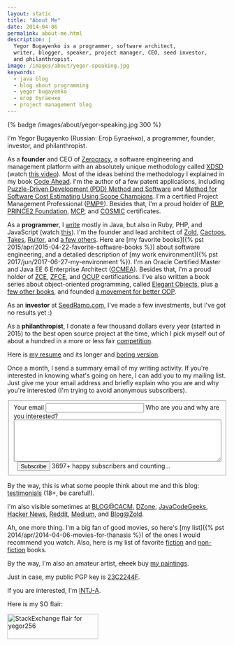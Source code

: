 ```yaml
---
layout: static
title: "About Me"
date: 2014-04-06
permalink: about-me.html
description: |
  Yegor Bugayenko is a programmer, software architect,
  writer, blogger, speaker, project manager, CEO, seed investor,
  and philanthropist.
image: /images/about/yegor-speaking.jpg
keywords:
  - java blog
  - blog about programming
  - yegor bugayenko
  - егор бугаенко
  - project management blog
---
```


{% badge /images/about/yegor-speaking.jpg 300 %}

I'm Yegor Bugayenko (Russian:
<span lang="ru" xml:lang="ru">Ег&#x43E;&#x301;р Буга&#x435;&#x301;нко</span>),
a programmer, founder, investor, and philanthropist.

As a **founder** and CEO of [Zerocracy](https://www.zerocracy.com/),
a software engineering and management platform with an absolutely unique
methodology called [XDSD](http://www.xdsd.org) (watch [this video](https://www.youtube.com/watch?v=7EytYc7K5JA)).
Most of the ideas behind the methodology I explained in my book [Code Ahead](/code-ahead.html).
I'm the author of a few patent applications, including
[Puzzle-Driven Development (PDD) Method and Software](https://www.google.com/patents/US20120023476)
and
[Method for Software Cost Estimating Using Scope Champions](https://www.google.com/patents/US20100042968).
I'm a certified Project Management Professional
([PMP&reg;](http://www.pmi.org/Certification/Project-Management-Professional-PMP.aspx)).
Besides that, I'm a proud holder of
[RUP](http://www-03.ibm.com/certify/certs/38008003.shtml),
[PRINCE2 Foundation](https://www.prince2.com/usa),
[MCP](https://www.mcpvirtualbusinesscard.com/Profile.aspx?ID=df72ca54-8fc9-439a-870c-1b938bd762cf),
and
[COSMIC](http://www.cosmicon.com/certificateHoldersV3.asp) certificates.

As a **programmer**, I [write](https://github.com/yegor256)
mostly in Java, but also in Ruby, PHP, and JavaScript (watch [this](https://www.youtube.com/watch?v=cGcCcxx4xrg)).
I'm the founder and lead architect of
[Zold](https://www.zold.io),
[Cactoos](http://www.cactoos.org),
[Takes](http://www.takes.org),
[Rultor](http://www.rultor.com),
and [a few others](/pets.html).
Here are [my favorite books]({% pst 2015/apr/2015-04-22-favorite-software-books %})
about software engineering, and a detailed description of
[my work environment]({% pst 2017/jun/2017-06-27-my-environment %}).
I'm an Oracle Certified Master and Java EE 6 Enterprise Architect
([OCMEA](http://en.wikipedia.org/wiki/Sun_Certified_Enterprise_Architect)).
Besides that, I'm a proud holder of
[ZCE](http://www.zend.com/en/yellow-pages/ZEND007965),
[ZFCE](http://www.zend.com/en/yellow-pages/ZEND007965), and
[OCUP](http://www.omg.org/uml-certification/) certifications.
I've also written a book series about object-oriented programming,
called [Elegant Objects](/elegant-objects.html), plus
[a few other books](/books.html),
and founded [a movement for better OOP](https://elegantobjects.org).

As an **investor** at [SeedRamp.com](http://www.seedramp.com), I've
made a few investments, but I've got no results yet :)

As a **philanthropist**, I donate a few thousand dollars every year (started in 2015)
to the best open source project at the time, which I pick myself out of about a hundred in
a more or less fair [competition](/award.html).

Here is [my resume](https://latexonline.cc/compile?git=https%3A%2F%2Fgithub.com%2Fyegor256%2Fblog&target=_latex%2Fresume.tex&command=pdflatex&trackId=1520158941887)
and its longer and [boring version](https://latexonline.cc/compile?git=https%3A%2F%2Fgithub.com%2Fyegor256%2Fblog&target=_latex%2Fresume-boring.tex&command=pdflatex&trackId=1520166474432).

Once a month, I send a summary email of my writing activity. If
you're interested in knowing what's going on here, I can add you to my
mailing list. Just give me your email address and briefly explain who you are
and why you're interested (I'm trying to avoid anonymous
subscribers).

<form class="unprintable" action="https://www.mailanes.com/subscribe?list=1" method="POST"><fieldset id="form">
  <input type="hidden" name="redirect" value="https://www.yegor256.com/subscribed.html"/>
  <label for="email">Your email</label>
  <input id="email" class="field field-text" tabindex="1" name="email" size="25" maxlength="255" type="email" required="required"/>
  <label for="reason">Who are you and why are you interested?</label>
  <textarea id="reason" style="width:100%;" name="reason" tabindex="2" class="field field-text" rows="6" required="required"></textarea>
  <label for="subscribe">&nbsp;</label>
  <button id="subscribe" class="field" tabindex="3" type="submit">Subscribe</button>
  <span class="note">3697+ happy subscribers and counting...</span>
</fieldset></form>

By the way, this is what some people think about me
and this blog: [testimonials](/testimonials.html) (18+, be careful!).

I'm also visible sometimes at
[BLOG@CACM](https://cacm.acm.org/blogs/blog-cacm/),
[DZone](https://dzone.com/users/1023189/yegor256.html),
[JavaCodeGeeks](https://www.javacodegeeks.com/user/yegor-bugayenko/?profiletab=posts),
[Hacker News](https://news.ycombinator.com/user?id=yegor256a),
[Reddit](https://www.reddit.com/user/yegor256),
[Medium](https://medium.com/@yegor256),
and
[Blog@Zold](https://blog.zold.io).

Ah, one more thing. I'm a big fan of good movies, so here's
[my list]({% pst 2014/apr/2014-04-06-movies-for-thanasis %}) of the ones
I would recommend you watch. Also, here is my list of favorite
[fiction](/fiction.html) and [non-fiction](/non-fiction.html) books.

By the way, I'm also an amateur artist,
<del>check</del> buy [my paintings](/paintings.html).

Just in case, my public PGP key is [23C2244F](/bin/23C2244F.asc).

If you are interested, I'm [INTJ-A](https://www.16personalities.com/intj-personality).

Here is my SO flair:

<a href="https://stackexchange.com/users/63162">
<img src="//stackexchange.com/users/flair/63162.png"
  width="208" height="58" alt="StackExchange flair for yegor256"/>
</a>
